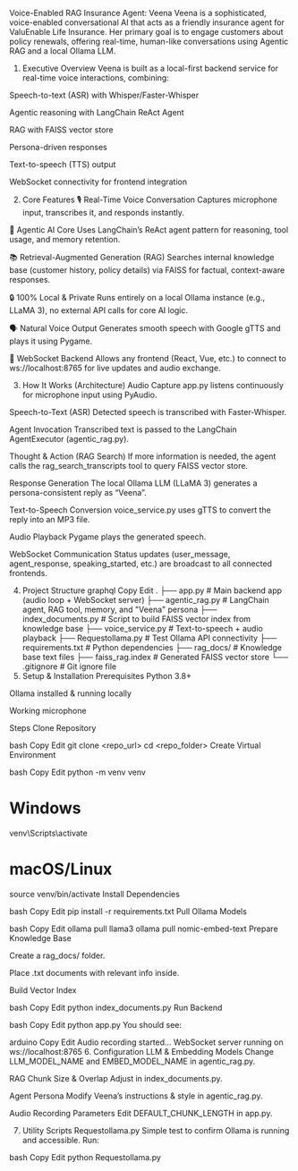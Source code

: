 Voice-Enabled RAG Insurance Agent: Veena
Veena is a sophisticated, voice-enabled conversational AI that acts as a friendly insurance agent for ValuEnable Life Insurance.
Her primary goal is to engage customers about policy renewals, offering real-time, human-like conversations using Agentic RAG and a local Ollama LLM.

1. Executive Overview
Veena is built as a local-first backend service for real-time voice interactions, combining:

Speech-to-text (ASR) with Whisper/Faster-Whisper

Agentic reasoning with LangChain ReAct Agent

RAG with FAISS vector store

Persona-driven responses

Text-to-speech (TTS) output

WebSocket connectivity for frontend integration

2. Core Features
🎙 Real-Time Voice Conversation
Captures microphone input, transcribes it, and responds instantly.

🧠 Agentic AI Core
Uses LangChain’s ReAct agent pattern for reasoning, tool usage, and memory retention.

📚 Retrieval-Augmented Generation (RAG)
Searches internal knowledge base (customer history, policy details) via FAISS for factual, context-aware responses.

🔒 100% Local & Private
Runs entirely on a local Ollama instance (e.g., LLaMA 3), no external API calls for core AI logic.

🗣 Natural Voice Output
Generates smooth speech with Google gTTS and plays it using Pygame.

🔌 WebSocket Backend
Allows any frontend (React, Vue, etc.) to connect to ws://localhost:8765 for live updates and audio exchange.

3. How It Works (Architecture)
Audio Capture
app.py listens continuously for microphone input using PyAudio.

Speech-to-Text (ASR)
Detected speech is transcribed with Faster-Whisper.

Agent Invocation
Transcribed text is passed to the LangChain AgentExecutor (agentic_rag.py).

Thought & Action (RAG Search)
If more information is needed, the agent calls the rag_search_transcripts tool to query FAISS vector store.

Response Generation
The local Ollama LLM (LLaMA 3) generates a persona-consistent reply as “Veena”.

Text-to-Speech Conversion
voice_service.py uses gTTS to convert the reply into an MP3 file.

Audio Playback
Pygame plays the generated speech.

WebSocket Communication
Status updates (user_message, agent_response, speaking_started, etc.) are broadcast to all connected frontends.

4. Project Structure
graphql
Copy
Edit
.
├── app.py                # Main backend app (audio loop + WebSocket server)
├── agentic_rag.py        # LangChain agent, RAG tool, memory, and "Veena" persona
├── index_documents.py    # Script to build FAISS vector index from knowledge base
├── voice_service.py      # Text-to-speech + audio playback
├── Requestollama.py      # Test Ollama API connectivity
├── requirements.txt      # Python dependencies
├── rag_docs/             # Knowledge base text files
├── faiss_rag.index       # Generated FAISS vector store
└── .gitignore            # Git ignore file
5. Setup & Installation
Prerequisites
Python 3.8+

Ollama installed & running locally

Working microphone

Steps
Clone Repository

bash
Copy
Edit
git clone <repo_url>
cd <repo_folder>
Create Virtual Environment

bash
Copy
Edit
python -m venv venv
# Windows
venv\Scripts\activate
# macOS/Linux
source venv/bin/activate
Install Dependencies

bash
Copy
Edit
pip install -r requirements.txt
Pull Ollama Models

bash
Copy
Edit
ollama pull llama3
ollama pull nomic-embed-text
Prepare Knowledge Base

Create a rag_docs/ folder.

Place .txt documents with relevant info inside.

Build Vector Index

bash
Copy
Edit
python index_documents.py
Run Backend

bash
Copy
Edit
python app.py
You should see:

arduino
Copy
Edit
Audio recording started...
WebSocket server running on ws://localhost:8765
6. Configuration
LLM & Embedding Models
Change LLM_MODEL_NAME and EMBED_MODEL_NAME in agentic_rag.py.

RAG Chunk Size & Overlap
Adjust in index_documents.py.

Agent Persona
Modify Veena’s instructions & style in agentic_rag.py.

Audio Recording Parameters
Edit DEFAULT_CHUNK_LENGTH in app.py.

7. Utility Scripts
Requestollama.py
Simple test to confirm Ollama is running and accessible.
Run:

bash
Copy
Edit
python Requestollama.py
